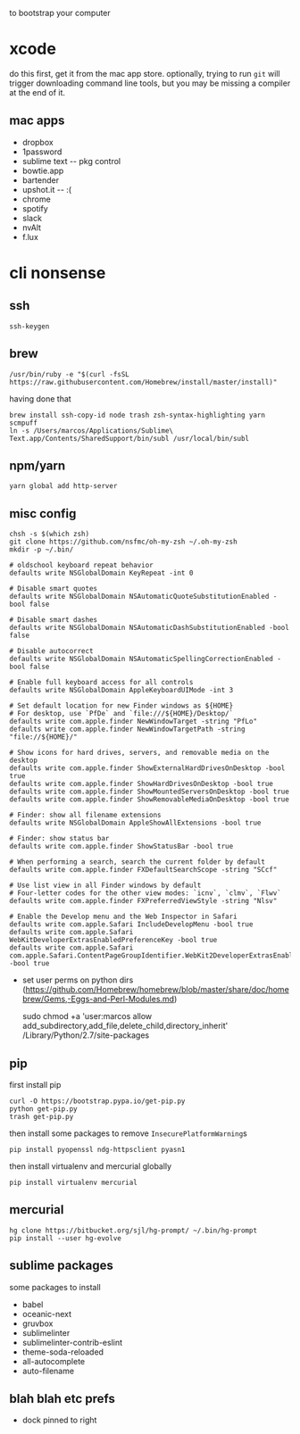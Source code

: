 to bootstrap your computer

# xcode

do this first, get it from the mac app store. optionally, trying to run `git`
will trigger downloading command line tools, but you may be missing a compiler
at the end of it.

## mac apps

* dropbox
* 1password
* sublime text -- pkg control
* bowtie.app
* bartender
* upshot.it -- :(
* chrome
* spotify
* slack
* nvAlt
* f.lux

# cli nonsense

## ssh

    ssh-keygen

## brew

    /usr/bin/ruby -e "$(curl -fsSL https://raw.githubusercontent.com/Homebrew/install/master/install)"

having done that

    brew install ssh-copy-id node trash zsh-syntax-highlighting yarn scmpuff
    ln -s /Users/marcos/Applications/Sublime\ Text.app/Contents/SharedSupport/bin/subl /usr/local/bin/subl

## npm/yarn

    yarn global add http-server

## misc config

    chsh -s $(which zsh)
    git clone https://github.com/nsfmc/oh-my-zsh ~/.oh-my-zsh
    mkdir -p ~/.bin/

    # oldschool keyboard repeat behavior
    defaults write NSGlobalDomain KeyRepeat -int 0

    # Disable smart quotes
    defaults write NSGlobalDomain NSAutomaticQuoteSubstitutionEnabled -bool false

    # Disable smart dashes
    defaults write NSGlobalDomain NSAutomaticDashSubstitutionEnabled -bool false

    # Disable autocorrect
    defaults write NSGlobalDomain NSAutomaticSpellingCorrectionEnabled -bool false

    # Enable full keyboard access for all controls
    defaults write NSGlobalDomain AppleKeyboardUIMode -int 3

    # Set default location for new Finder windows as ${HOME}
    # For desktop, use `PfDe` and `file:///${HOME}/Desktop/`
    defaults write com.apple.finder NewWindowTarget -string "PfLo"
    defaults write com.apple.finder NewWindowTargetPath -string "file://${HOME}/"

    # Show icons for hard drives, servers, and removable media on the desktop
    defaults write com.apple.finder ShowExternalHardDrivesOnDesktop -bool true
    defaults write com.apple.finder ShowHardDrivesOnDesktop -bool true
    defaults write com.apple.finder ShowMountedServersOnDesktop -bool true
    defaults write com.apple.finder ShowRemovableMediaOnDesktop -bool true

    # Finder: show all filename extensions
    defaults write NSGlobalDomain AppleShowAllExtensions -bool true

    # Finder: show status bar
    defaults write com.apple.finder ShowStatusBar -bool true

    # When performing a search, search the current folder by default
    defaults write com.apple.finder FXDefaultSearchScope -string "SCcf"

    # Use list view in all Finder windows by default
    # Four-letter codes for the other view modes: `icnv`, `clmv`, `Flwv`
    defaults write com.apple.finder FXPreferredViewStyle -string "Nlsv"

    # Enable the Develop menu and the Web Inspector in Safari
    defaults write com.apple.Safari IncludeDevelopMenu -bool true
    defaults write com.apple.Safari WebKitDeveloperExtrasEnabledPreferenceKey -bool true
    defaults write com.apple.Safari com.apple.Safari.ContentPageGroupIdentifier.WebKit2DeveloperExtrasEnabled -bool true



* set user perms on python dirs (https://github.com/Homebrew/homebrew/blob/master/share/doc/homebrew/Gems,-Eggs-and-Perl-Modules.md)

    sudo chmod +a 'user:marcos allow add_subdirectory,add_file,delete_child,directory_inherit' /Library/Python/2.7/site-packages


## pip

first install pip

    curl -O https://bootstrap.pypa.io/get-pip.py
    python get-pip.py
    trash get-pip.py

then install some packages to remove `InsecurePlatformWarning`s

    pip install pyopenssl ndg-httpsclient pyasn1

then install virtualenv and mercurial globally

    pip install virtualenv mercurial


## mercurial

    hg clone https://bitbucket.org/sjl/hg-prompt/ ~/.bin/hg-prompt
    pip install --user hg-evolve

## sublime packages

some packages to install

* babel
* oceanic-next
* gruvbox
* sublimelinter
* sublimelinter-contrib-eslint
* theme-soda-reloaded
* all-autocomplete
* auto-filename



## blah blah etc prefs

* dock pinned to right

